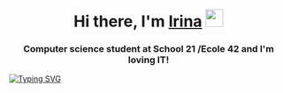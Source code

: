 <h1 align="center">Hi there, I'm <a href="https://daniilshat.ru/" target="_blank">Irina</a> 
<img src="https://github.com/blackcater/blackcater/raw/main/images/Hi.gif" height="32"/></h1>
<h3 align="center">Computer science student at School 21 /Ecole 42 and I'm loving IT! </h3>

[![Typing SVG](https://readme-typing-svg.herokuapp.com?color=%2336BCF7&Computer+science+student+at+School21)](https://git.io/typing-svg)
